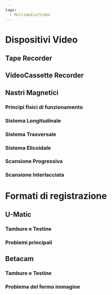 ```yaml
---
tags:
  - Multimedia/Video
---
```

# Dispositivi Video

## Tape Recorder

## VideoCassette Recorder

## Nastri Magnetici

### Principi fisici di funzionamento

### Sistema Longitudinale

### Sistema Trasversale

### Sistema Elicoidale

### Scansione Progressiva

### Scansione Interlacciata

# Formati di registrazione

## U-Matic

### Tamburo e Testine

### Problemi principali

## Betacam

### Tamburo e Testine

### Problema del fermo immagine